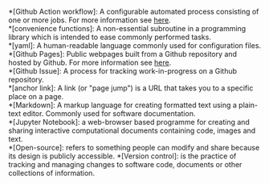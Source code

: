 *[Github Action workflow]: A configurable automated process consisting of one or more jobs. For more information see [here](https://docs.github.com/en/actions/using-workflows).   
*[convenience functions]: A non-essential subroutine in a programming library which is intended to ease commonly performed tasks.   
*[yaml]: A human-readable language commonly used for configuration files.  
*[Github Pages]: Public webpages built from a Github repository and hosted by Github. For more information see [here](https://pages.github.com/).   
*[Github Issue]: A process for tracking work-in-progress on a Github repository.    
*[anchor link]: A link (or "page jump") is a URL that takes you to a specific place on a page.    
*[Markdown]: A markup language for creating formatted text using a plain-text editor. Commonly used for software documentation.     
*[Jupyter Notebook]: a web-browser based programme for creating and sharing interactive computational documents containing code, images and text.    
*[Open-source]: refers to something people can modify and share because its design is publicly accessible. 
*[Version control]: is the practice of tracking and managing changes to software code, documents or other collections of information.
